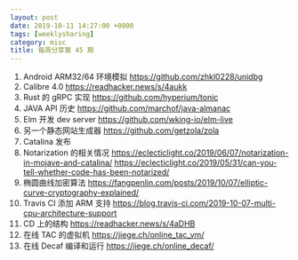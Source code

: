 ```yaml
---
layout: post
date: 2019-10-11 14:27:00 +0800
tags: [weeklysharing]
category: misc
title: 每周分享第 45 期
---
```


1. Android ARM32/64 环境模拟 https://github.com/zhkl0228/unidbg
2. Calibre 4.0 https://readhacker.news/s/4aukk
3. Rust 的 gRPC 实现 https://github.com/hyperium/tonic
4. JAVA API 历史 https://github.com/marchof/java-almanac
5. Elm 开发 dev server https://github.com/wking-io/elm-live
6. 另一个静态网站生成器 https://github.com/getzola/zola
7. Catalina 发布
8. Notarization 的相关情况 https://eclecticlight.co/2019/06/07/notarization-in-mojave-and-catalina/ https://eclecticlight.co/2019/05/31/can-you-tell-whether-code-has-been-notarized/
9. 椭圆曲线加密算法 https://fangpenlin.com/posts/2019/10/07/elliptic-curve-cryptography-explained/
10. Travis CI 添加 ARM 支持 https://blog.travis-ci.com/2019-10-07-multi-cpu-architecture-support
11. CD 上的结构 https://readhacker.news/s/4aDHB
12. 在线 TAC 的虚拟机 https://jiege.ch/online_tac_vm/
13. 在线 Decaf 编译和运行 https://jiege.ch/online_decaf/
